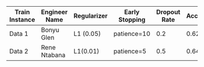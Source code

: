 




| Train Instance | Engineer Name | Regularizer | Early Stopping | Dropout Rate | Accuracy | F1 Score | Recall | Precision |
|----------------|---------------|-------------|----------------|--------------|----------|-----------|---------|-----------|
| Data 1         | Bonyu Glen    | L1 (0.05)   | patience=10    | 0.2         | 0.622    | 0.623     | 0.624   | 0.622     |
| Data 2         | Rene Ntabana  | L1(0.01)    |  patience=5    | 0.5         | 0.645    | 0.77      | 1       | 0.622     |
 
